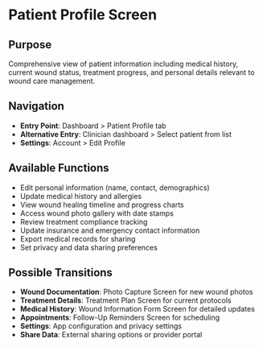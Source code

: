 # Patient Profile Screen

## Purpose
Comprehensive view of patient information including medical history, current wound status, treatment progress, and personal details relevant to wound care management.

## Navigation
- **Entry Point**: Dashboard > Patient Profile tab
- **Alternative Entry**: Clinician dashboard > Select patient from list
- **Settings**: Account > Edit Profile

## Available Functions
- Edit personal information (name, contact, demographics)
- Update medical history and allergies
- View wound healing timeline and progress charts
- Access wound photo gallery with date stamps
- Review treatment compliance tracking
- Update insurance and emergency contact information
- Export medical records for sharing
- Set privacy and data sharing preferences

## Possible Transitions
- **Wound Documentation**: Photo Capture Screen for new wound photos
- **Treatment Details**: Treatment Plan Screen for current protocols
- **Medical History**: Wound Information Form Screen for detailed updates
- **Appointments**: Follow-Up Reminders Screen for scheduling
- **Settings**: App configuration and privacy settings
- **Share Data**: External sharing options or provider portal
